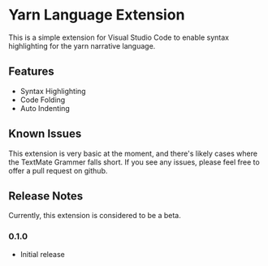 # Yarn Language Extension

This is a simple extension for Visual Studio Code to enable syntax highlighting for the yarn narrative language.

## Features

* Syntax Highlighting
* Code Folding
* Auto Indenting

## Known Issues

This extension is very basic at the moment, and there's likely cases where the TextMate Grammer falls short. If you see any issues, please feel free to offer a pull request on github.

## Release Notes

Currently, this extension is considered to be a beta.


### 0.1.0

* Initial release